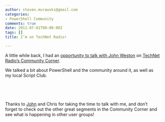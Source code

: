 ```yaml
---
author: steven.murawski@gmail.com
categories:
- PowerShell Community
comments: true
date: 2011-07-01T00:00:00Z
tags: []
title: I’m on TechNet Radio!

---
```


A little while back, I had an <a href="http://technet.microsoft.com/en-us/edge/john-weston-interviews-steven-murwaski-greater-milwaukee-script-club.aspx" target="_blank">opportunity to talk with John Weston</a> on <a href="http://technet.microsoft.com/en-us/edge/ff832960.aspx?category=Community Corner" target="_blank">TechNet Radio’s Community Corner</a>.



We talked a bit about PowerShell and the community around it, as well as my local Script Club.



&#160;



 <script src="http://technet.microsoft.com/objectforward/default.aspx?type=VideoPlayer&amp;video=http%3A%2F%2Fcontent4.catalog.video.msn.com%2Fe2%2Fds%2Fb1c652c1-90d5-4265-85ef-bf1b99f9824c.wmv&amp;thumb=http%3A%2F%2Fcontent1.catalog.video.msn.com%2Fe2%2Fds%2Fe9646a51-308e-4e57-a0ab-b457197c3008.JPG&amp;title=&amp;width=400&amp;height=400" type="text/javascript"></script> 


&#160;



Thanks to <a href="http://blogs.technet.com/b/jweston/" target="_blank">John</a> and Chris for taking the time to talk with me, and don’t forget to check out the other great segments in the Community Corner and see what is happening in other user groups!

